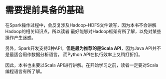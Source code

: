 需要提前具备的基础
===================================================================================
在Spark操作过程中，会反复涉及Hadoop-HDFS文件读写，因为本书不会讲解Hadoop的相关知识点，所以读者
最好能够对Hadoop框架有所了解，以免对某些操作产生迷惑。

另外，Spark开发支持3种API，**但是最为推荐的是Scala API**，因为Java API并不是最适合用作数据分析语言，
而Python API在执行效率上又稍打折扣。

因此，本书也主要以Scala API进行讲解。在开始学习之前，读者一定要对Scala编程语言有所了解。
